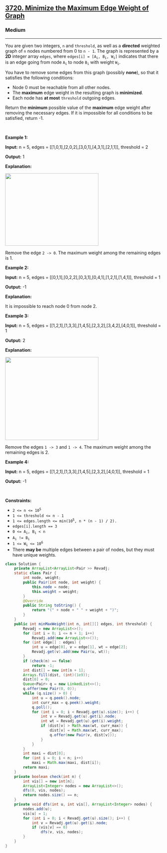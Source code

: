 <h2><a href="https://leetcode.com/problems/minimize-the-maximum-edge-weight-of-graph">3720. Minimize the Maximum Edge Weight of Graph</a></h2><h3>Medium</h3><hr><p>You are given two integers, <code>n</code> and <code>threshold</code>, as well as a <strong>directed</strong> weighted graph of <code>n</code> nodes numbered from 0 to <code>n - 1</code>. The graph is represented by a <strong>2D</strong> integer array <code>edges</code>, where <code>edges[i] = [A<sub>i</sub>, B<sub>i</sub>, W<sub>i</sub>]</code> indicates that there is an edge going from node <code>A<sub>i</sub></code> to node <code>B<sub>i</sub></code> with weight <code>W<sub>i</sub></code>.</p>

<p>You have to remove some edges from this graph (possibly <strong>none</strong>), so that it satisfies the following conditions:</p>

<ul>
	<li>Node 0 must be reachable from all other nodes.</li>
	<li>The <strong>maximum</strong> edge weight in the resulting graph is <strong>minimized</strong>.</li>
	<li>Each node has <strong>at most</strong> <code>threshold</code> outgoing edges.</li>
</ul>

<p>Return the <strong>minimum</strong> possible value of the <strong>maximum</strong> edge weight after removing the necessary edges. If it is impossible for all conditions to be satisfied, return -1.</p>

<p>&nbsp;</p>
<p><strong class="example">Example 1:</strong></p>

<div class="example-block">
<p><strong>Input:</strong> <span class="example-io">n = 5, edges = [[1,0,1],[2,0,2],[3,0,1],[4,3,1],[2,1,1]], threshold = 2</span></p>

<p><strong>Output:</strong> <span class="example-io">1</span></p>

<p><strong>Explanation:</strong></p>

<p><img alt="" src="https://assets.leetcode.com/uploads/2024/12/09/s-1.png" style="width: 300px; height: 233px;" /></p>

<p>Remove the edge <code>2 -&gt; 0</code>. The maximum weight among the remaining edges is 1.</p>
</div>

<p><strong class="example">Example 2:</strong></p>

<div class="example-block">
<p><strong>Input:</strong> <span class="example-io">n = 5, edges = [[0,1,1],[0,2,2],[0,3,1],[0,4,1],[1,2,1],[1,4,1]], threshold = 1</span></p>

<p><strong>Output:</strong> <span class="example-io">-1</span></p>

<p><strong>Explanation:</strong>&nbsp;</p>

<p>It is impossible to reach node 0 from node 2.</p>
</div>

<p><strong class="example">Example 3:</strong></p>

<div class="example-block">
<p><strong>Input:</strong> <span class="example-io">n = 5, edges = [[1,2,1],[1,3,3],[1,4,5],[2,3,2],[3,4,2],[4,0,1]], threshold = 1</span></p>

<p><strong>Output:</strong> <span class="example-io">2</span></p>

<p><strong>Explanation:</strong>&nbsp;</p>

<p><img alt="" src="https://assets.leetcode.com/uploads/2024/12/09/s2-1.png" style="width: 300px; height: 267px;" /></p>

<p>Remove the edges <code>1 -&gt; 3</code> and <code>1 -&gt; 4</code>. The maximum weight among the remaining edges is 2.</p>
</div>

<p><strong class="example">Example 4:</strong></p>

<div class="example-block">
<p><strong>Input:</strong> <span class="example-io">n = 5, edges = [[1,2,1],[1,3,3],[1,4,5],[2,3,2],[4,0,1]], threshold = 1</span></p>

<p><strong>Output:</strong> <span class="example-io">-1</span></p>
</div>

<p>&nbsp;</p>
<p><strong>Constraints:</strong></p>

<ul>
	<li><code>2 &lt;= n &lt;= 10<sup>5</sup></code></li>
	<li><code>1 &lt;= threshold &lt;= n - 1</code></li>
	<li><code>1 &lt;= edges.length &lt;= min(10<sup>5</sup>, n * (n - 1) / 2).</code></li>
	<li><code>edges[i].length == 3</code></li>
	<li><code>0 &lt;= A<sub>i</sub>, B<sub>i</sub> &lt; n</code></li>
	<li><code>A<sub>i</sub> != B<sub>i</sub></code></li>
	<li><code>1 &lt;= W<sub>i</sub> &lt;= 10<sup>6</sup></code></li>
	<li>There <strong>may be</strong> multiple edges between a pair of nodes, but they must have unique weights.</li>
</ul>

```java
class Solution {
    private ArrayList<ArrayList<Pair >> Revadj;
    static class Pair {
        int node, weight;
        public Pair(int node, int weight) {
            this.node = node;
            this.weight = weight;
        }
        @Override
        public String toString() {
            return "(" + node + " " + weight + ")";
        }
    }
    public int minMaxWeight(int n, int[][] edges, int threshold) {
        Revadj = new ArrayList<>();
        for (int i = 0; i <= n + 1; i++)
            Revadj.add(new ArrayList<>());
        for (int edge[] : edges) {
            int u = edge[0], v = edge[1], wt = edge[2];
            Revadj.get(v).add(new Pair(u, wt));
        }
        if (check(n) == false)
            return -1;
        int dist[] = new int[n + 1];
        Arrays.fill(dist, (int)(1e9));
        dist[0] = 0;
        Queue<Pair> q = new LinkedList<>();
        q.offer(new Pair(0, 0));
        while (q.size() > 0) {
            int u = q.peek().node;
            int curr_max = q.peek().weight;
            q.poll();
            for (int i = 0; i < Revadj.get(u).size(); i++) {
                int v = Revadj.get(u).get(i).node;
                int wt = Revadj.get(u).get(i).weight;
                if (dist[v] > Math.max(wt, curr_max)) {
                    dist[v] = Math.max(wt, curr_max);
                    q.offer(new Pair(v, dist[v]));
                }
            }
        }
        int maxi = dist[0];
        for (int i = 0; i < n; i++)
            maxi = Math.max(maxi, dist[i]);
        return maxi;
    }
    private boolean check(int n) {
        int vis[] = new int[n];
        ArrayList<Integer> nodes = new ArrayList<>();
        dfs(0, vis, nodes);
        return nodes.size() == n;
    }
    private void dfs(int u, int vis[], ArrayList<Integer> nodes) {
        nodes.add(u);
        vis[u] = 1;
        for (int i = 0; i < Revadj.get(u).size(); i++) {
            int v = Revadj.get(u).get(i).node;
            if (vis[v] == 0)
                dfs(v, vis, nodes);
        }
    }
}
```
